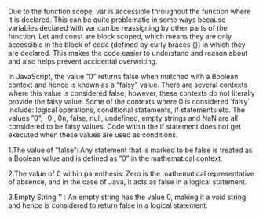 Due to the function scope, var is accessible throughout the function where it is declared. This can be quite problematic in some ways because variables declared with var can be reassigning by other parts of the function. Let and const are block scoped, which means they are only accessible in the block of code (defined by curly braces {}) in which they are declared. This makes the code easier to understand and reason about and also helps prevent accidental overwriting.




In JavaScript, the value ”0” returns false when matched with a Boolean context and hence is known as a “falsy” value. There are several contexts where this value is considered false; however, these contexts do not literally provide the falsy value. Some of the contexts where 0 is considered ‘falsy’ include: logical operations, conditional statements, if statements etc. The values ”0”, -0 , 0n, false, null, undefined, empty strings and NaN are all considered to be falsy values. Code within the if statement does not get executed when these values are used as conditions.

1.The value of ”false”: Any statement that is marked to be false is treated as a Boolean value and is defined as ”0” in the mathematical context.

2.The value of 0 within parenthesis: Zero is the mathematical representative of absence, and in the case of Java, it acts as false in a logical statement.

3.Empty String '' : An empty string has the value 0, making it a void string and hence is considered to return false in a logical statement.
